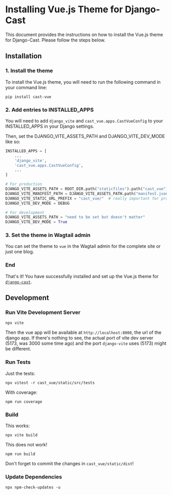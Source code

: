 # Installing Vue.js Theme for Django-Cast

This document provides the instructions on how to install the Vue.js theme for Django-Cast. Please follow the steps below.

## Installation

### 1. Install the theme

To install the Vue.js theme, you will need to run the following command in your command line:

```shell
pip install cast-vue
```

### 2. Add entries to INSTALLED_APPS

You will need to add `django_vite` and `cast_vue.apps.CastVueConfig`
to your INSTALLED_APPS in your Django settings.

Then, set the DJANGO_VITE_ASSETS_PATH and DJANGO_VITE_DEV_MODE like so:

```python
INSTALLED_APPS = [
    ...
    'django_vite',
    'cast_vue.apps.CastVueConfig',
    ...
]

# For production
DJANGO_VITE_ASSETS_PATH = ROOT_DIR.path("staticfiles").path("cast_vue")  # does not matter for development
DJANGO_VITE_MANIFEST_PATH = DJANGO_VITE_ASSETS_PATH.path("manifest.json")
DJANGO_VITE_STATIC_URL_PREFIX = "cast_vue/"  # really important for production!
DJANGO_VITE_DEV_MODE = DEBUG

# For development
DJANGO_VITE_ASSETS_PATH = "need to be set but doesn't matter"
DJANGO_VITE_DEV_MODE = True
```

### 3. Set the theme in Wagtail admin

You can set the theme to `vue` in the Wagtail admin for the
complete site or just one blog.

### End

That's it! You have successfully installed and set up the Vue.js theme
for [`django-cast`](https://github.com/ephes/django-cast).

## Development

### Run Vite Development Server

```shell
npx vite
```

Then the vue app will be available at `http://localhost:8000`, the
url of the django app. If there's nothing to see, the actual port of vite
dev server (5173, was 3000 some time ago) and the port `django-vite` uses
(5173) might be different.

### Run Tests

Just the tests:
```shell
npx vitest -r cast_vue/static/src/tests
```

With coverage:
```shell
npm run coverage
```

### Build

This works:
```shell
npx vite build
```

This does not work!
```shell
npm run build
```

Don't forget to commit the changes in `cast_vue/static/dist`!

### Update Dependencies

```shell
npx npm-check-updates -u
```
